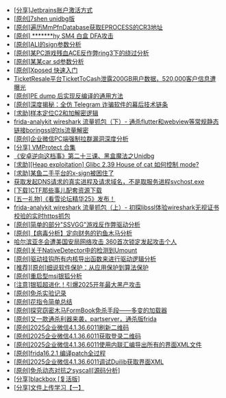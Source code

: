 + [[分享]Jetbrains账户激活方式](https://bbs.kanxue.com/thread-284298.htm)
+ [[原创]7shen unidbg版](https://bbs.kanxue.com/thread-286669.htm)
+ [[原创]遍历MmPfnDatabase获取EPROCESS的CR3地址](https://bbs.kanxue.com/thread-286598.htm)
+ [[原创] *******hy SM4 白盒 DFA攻击](https://bbs.kanxue.com/thread-285313.htm)
+ [[原创]ALI的sign参数分析](https://bbs.kanxue.com/thread-284292.htm)
+ [[原创]某PC游戏残血ACE反作弊ring3下的绕过分析](https://bbs.kanxue.com/thread-284667.htm)
+ [[原创]某某car sd参数分析](https://bbs.kanxue.com/thread-286646.htm)
+ [[原创]Xposed  快速入门](https://bbs.kanxue.com/thread-286473.htm)
+ [TicketResale平台TicketToCash泄露200GB用户数据，520,000客户信息遭曝光](https://bbs.kanxue.com/thread-286710.htm)
+ [[原创]PE dump 后实现反编译的通用方法](https://bbs.kanxue.com/thread-284958.htm)
+ [[原创]深度揭秘：全仿 Telegram 诈骗软件的幕后技术链条](https://bbs.kanxue.com/thread-285622.htm)
+ [[求助]样本定位C2和加解密逻辑](https://bbs.kanxue.com/thread-286683.htm)
+ [frida-analykit   wireshark 流量抓包（下）- 通杀flutter和webview等常规静态链接boringssl的tls流量解密](https://bbs.kanxue.com/thread-286620.htm)
+ [[原创]企业微信PC端强制拉群漏洞深度分析](https://bbs.kanxue.com/thread-286616.htm)
+ [[分享] VMProtect 合集](https://bbs.kanxue.com/thread-265112.htm)
+ [《安卓逆向这档事》第二十三课、黑盒魔法之Unidbg](https://bbs.kanxue.com/thread-285073.htm)
+ [[求助][Heap exploitation] Glibc 2.39 House of cat 如何控制 mode?](https://bbs.kanxue.com/thread-286711.htm)
+ [[求助]某鱼二手平台的x-sign被困住了](https://bbs.kanxue.com/thread-281880.htm)
+ [获取发起DNS请求的真实进程及请求域名，不是取服务进程svchost.exe](https://bbs.kanxue.com/thread-286593.htm)
+ [[下载]CTF那些事儿配套资源下载](https://bbs.kanxue.com/thread-283930.htm)
+ [[五一礼物]《看雪论坛精华25》发布！](https://bbs.kanxue.com/thread-286713.htm)
+ [frida-analykit   wireshark 流量抓包（上）- 初探libssl体验wireshark无视证书校验的实时https抓包](https://bbs.kanxue.com/thread-286510.htm)
+ [[原创]简单的部分"SSVGG"游戏反作弊驱动分析](https://bbs.kanxue.com/thread-286409.htm)
+ [[原创]【病毒分析】定向财务的钓鱼木马分析](https://bbs.kanxue.com/thread-286488.htm)
+ [哈尔滨亚冬会遭美国安局网络攻击 360首次锁定发起攻击个人](https://bbs.kanxue.com/thread-286477.htm)
+ [[原创]关于NativeDetector中的检测到Umount](https://bbs.kanxue.com/thread-286664.htm)
+ [[原创]驱动挂钩所有内核导出函数来进行驱动逻辑分析](https://bbs.kanxue.com/thread-286641.htm)
+ [[推荐][原创]细说软件保护：从应用保护到算法保护](https://bbs.kanxue.com/thread-284629.htm)
+ [[原创]重启型msi银狐分析](https://bbs.kanxue.com/thread-285919.htm)
+ [[注意]银狐超进化！引爆2025开年最大黑产攻击](https://bbs.kanxue.com/thread-286295.htm)
+ [[原创]免杀实验记录](https://bbs.kanxue.com/thread-286433.htm)
+ [[原创]花指令简单总结](https://bbs.kanxue.com/thread-286716.htm)
+ [[原创]探究窃密木马FormBook免杀手段——多变的加载器](https://bbs.kanxue.com/thread-283424.htm)
+ [[原创]又一款通杀利器来袭，partserver，通杀版frida](https://bbs.kanxue.com/thread-285628.htm)
+ [[原创]2025企业微信4.1.36.6011刷新二维码](https://bbs.kanxue.com/thread-286472.htm)
+ [[原创]2025企业微信4.1.36.6011获取登录二维码](https://bbs.kanxue.com/thread-286468.htm)
+ [[原创]2025企业微信4.1.36.6011使用内联汇编导出所有的界面XML文件](https://bbs.kanxue.com/thread-286562.htm)
+ [[原创]frida16.2.1 编译patch全过程](https://bbs.kanxue.com/thread-284739.htm)
+ [[原创]2025企业微信4.1.36.6011调试Duilib获取界面XML](https://bbs.kanxue.com/thread-286450.htm)
+ [[原创]免杀动态对抗之syscall[源码分析]](https://bbs.kanxue.com/thread-282013.htm)
+ [[分享]blackbox [复活版]](https://bbs.kanxue.com/thread-286308.htm)
+ [[分享]文件上传学习【一】](https://bbs.kanxue.com/thread-286064.htm)
